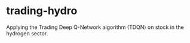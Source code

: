 # trading-hydro
Applying the Trading Deep Q-Network algorithm (TDQN) on stock in the hydrogen sector.
